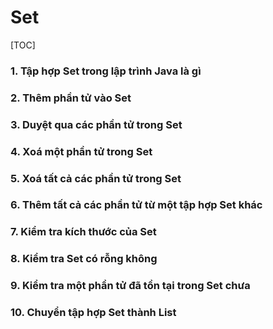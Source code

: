 # Set

[TOC]

### 1. Tập hợp Set trong lập trình Java là gì 



### 2. Thêm phần tử vào Set 



### 3. Duyệt qua các phần tử trong Set 



### 4. Xoá một phần tử trong Set 



### 5. Xoá tất cả các phần tử trong Set 



### 6. Thêm tất cả các phần tử từ một tập hợp Set khác 



### 7. Kiểm tra kích thước của Set 



### 8. Kiểm tra Set có rỗng không 



### 9. Kiểm tra một phần tử đã tồn tại trong Set chưa 



### 10. Chuyển tập hợp Set thành List